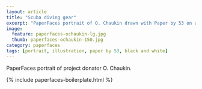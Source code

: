 ```yaml
---
layout: article
title: "Scuba diving gear"
excerpt: "PaperFaces portrait of O. Chaukin drawn with Paper by 53 on an iPad."
image: 
  feature: paperfaces-ochaukin-lg.jpg
  thumb: paperfaces-ochaukin-150.jpg
category: paperfaces
tags: [portrait, illustration, paper by 53, black and white]
---
```


PaperFaces portrait of project donator O. Chaukin.

{% include paperfaces-boilerplate.html %}